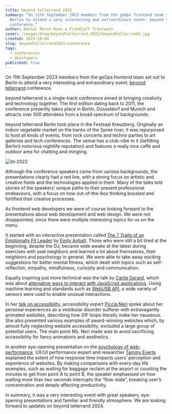 ```yaml
---
title: beyond tellerrand 2023
summary: "On 11th September 2023 members from the geOps frontend team set out to
  Berlin to attend a very interesting and extraordinary event: beyond tellerrand
  conference."
author: Daniel Marsh-Hunn & Friedjoff Trautwein
cover: /images/blog/beyondtellerrand-2023/beyondtellerrand2.jpg
created: 2023-10-04
slug: beyondtellerrand2023-conference
tags:
  - conferences
  - developers
published: true
---
```

On 11th September 2023 members from the geOps frontend team set out to Berlin to attend a very interesting and extraordinary event: [beyond tellerrand](https://beyondtellerrand.com/) conference.

beyond tellerrand is a single-track conference aimed at bringing creativity and technology together. The first edition dating back to 2011, the conference presently takes place in Berlin, Düsseldorf and Munich and attracts over 500 attendees from a broad spectrum of backgrounds.

beyond tellerrand Berlin took place in the Festsaal Kreuzberg. Originally an indoor vegetable market on the banks of the Spree river, it was repurposed to host all kinds of events, from rock concerts and techno parties to art galleries and tech conferences. The venue has a club-vibe to it (befitting Berlin’s notorious nightlife reputation) and features a really nice caffé and outdoor area for chatting and mingling.

![bt-2023](/images/blog/beyondtellerrand-2023/bt2023.jpg)

Although the conference speakers came from various backgrounds, the presentations clearly had a red line, with a strong focus on artistic and creative fields and the technologies applied in them. Many of the talks told stories of the speakers’ unique paths to their present professional endeavours, with a focus on how out-of-the-box thinking boosted and fortified their creative processes.

As frontend web developers we were of course looking forward to the presentations about web development and web design. We were not disappointed, since there were multiple interesting topics for us on the menu.

It started with an interactive presentation called [The 7 Traits of an Emotionally Fit Leader](https://www.youtube.com/watch?v=jtZz0CQuDAs) by [Emily Anhalt](https://dremilyanhalt.com/). Those who were still a bit tired at the beginning, despite the DJ, became wide awake at the latest during exercises with seat neighbors and learned a lot about themselves, their neighbors and psychology in general. We were able to take away exciting suggestions for better mental fitness, which dealt with topics such as self-reflection, empathy, mindfulness, curiosity and communication. 

Equally inspiring just more technical was the talk by [Carlie Gerard](https://charliegerard.dev/), which was about [alternative ways to interact with JavaScript applications](https://www.youtube.com/watch?v=AA_exvecIa4). Using machine learning and standards such as [WebUSB API](https://developer.mozilla.org/en-US/docs/Web/API/WebUSB_API), a wide variety of sensors were used to enable unusual interactions.

In her [talk on accessibility](https://www.youtube.com/watch?v=KYnvaOxEsN0), accessibility expert [Piccia Neri](https://piccianeri.com/work-with-piccia/) spoke about her personal experiences as a vestibular disorder sufferer with extravagantly animated websites, describing how GIF loops literally make her nauseous. She also presented various examples of award-winning websites which, by almost fully neglecting website accessibility, excluded a large group of potential users. The main point Ms. Neri made was to avoid sacrificing accessibility for fancy animations and aesthetics.

In another eye-opening presentation on the [psychology of web-performance](https://www.youtube.com/watch?v=leQZOmD7IYQ), UX/UI performance expert and researcher [Tammy Everts](https://www.linkedin.com/in/tammyeverts) explained the extent of how response time impacts users’ perception and experience of websites. By making comparisons with every-day life examples, such as waiting for baggage reclaim at the airport or counting the minutes to get from point A to point B, the speaker emphasised on how waiting more than two seconds interrupts the “flow state”, breaking user’s concentration and deeply affecting productivity.

In summary, it was a very interesting event with great speakers, eye-opening presentations and familiar and friendly atmosphere. We are looking forward to updates on beyond tellerrand 2024.